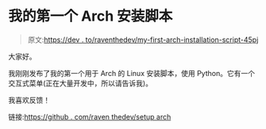 # 我的第一个 Arch 安装脚本

> 原文:[https://dev . to/raventhedev/my-first-arch-installation-script-45pj](https://dev.to/raventhedev/my-first-arch-installation-script-45pj)

大家好。

我刚刚发布了我的第一个用于 Arch 的 Linux 安装脚本，使用 Python。它有一个交互式菜单(正在大量开发中，所以请告诉我)。

我喜欢反馈！

链接:[https://github . com/raven thedev/setup arch](https://github.com/RavenTheDev/SetupArch)